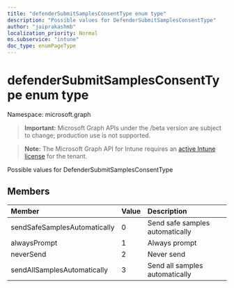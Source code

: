```yaml
---
title: "defenderSubmitSamplesConsentType enum type"
description: "Possible values for DefenderSubmitSamplesConsentType"
author: "jaiprakashmb"
localization_priority: Normal
ms.subservice: "intune"
doc_type: enumPageType
---
```


# defenderSubmitSamplesConsentType enum type

Namespace: microsoft.graph

> **Important:** Microsoft Graph APIs under the /beta version are subject to change; production use is not supported.

> **Note:** The Microsoft Graph API for Intune requires an [active Intune license](https://go.microsoft.com/fwlink/?linkid=839381) for the tenant.

Possible values for DefenderSubmitSamplesConsentType

## Members
|Member|Value|Description|
|:---|:---|:---|
|sendSafeSamplesAutomatically|0|Send safe samples automatically|
|alwaysPrompt|1|Always prompt|
|neverSend|2|Never send|
|sendAllSamplesAutomatically|3|Send all samples automatically|